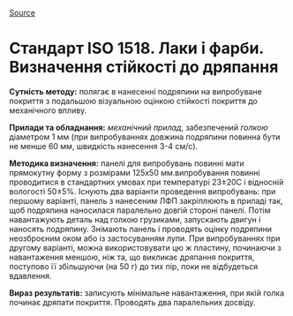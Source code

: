 
[Source](http://vseokraskah.net/standart-iso-1518 "Permalink to Стандарт ISO 1518. Лаки и краски. Определение стойкости к царапанью")

# Стандарт ISO 1518. Лаки і фарби. Визначення стійкості до дряпання

**Сутність методу:** полягає в нанесенні подряпини на випробуване покриття з подальшою візуальною оцінкою стійкості покриття до механічного впливу.

**Прилади та обладнання:** _механічний прилад_, забезпечений _голкою_ діаметром 1 мм (при випробуваннях довжина подряпини повинна бути не менше 60 мм, швидкість нанесення 3-4 см/с).

**Методика визначення:** панелі для випробувань  повинні мати прямокутну форму з розмірами 125х50 мм.випробування повинні проводитися в стандартних умовах при температурі 23±20С і відносній вологості 50±5%.
Існують два варіанти проведення випробувань: при першому варіанті, панель з нанесеним ЛФП закріплюють в приладі так, щоб подряпина наносилася паралельно довгій стороні панелі. Потім навантажують деталь над голкою грузиками, запускають двигун і наносять подряпину. Знімають панель і проводять оцінку подряпини неозброєним оком або із застосуванням лупи. При випробуваннях при другому варіанті, можна використовувати цю ж пластину, починаючи з навантаження меншою, ніж та, що викликає дряпання покриття, поступово її збільшуючи (на 50 г) до тих пір, поки не відбудеться вдавлення.

**Вираз результатів:** записують мінімальне навантаження, при якій голка починає дряпати покриття. Проводять два паралельних досвіду.

  